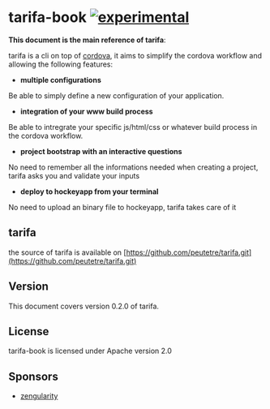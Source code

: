 # tarifa-book [![experimental](http://hughsk.github.io/stability-badges/dist/experimental.svg)](http://github.com/hughsk/stability-badges)

**This document is the main reference of tarifa**:

tarifa is a cli on top of [cordova](http://cordova.apache.org/),
it aims to simplify the cordova workflow and allowing the following features:

* **multiple configurations**

Be able to simply define a new configuration of your application.

* **integration of your www build process**

Be able to intregrate your specific js/html/css or whatever build process in the
cordova workflow.

* **project bootstrap with an interactive questions**

No need to remember all the informations needed when creating a project, tarifa
asks you and validate your inputs

* **deploy to hockeyapp from your terminal**

No need to upload an binary file to hockeyapp, tarifa takes care of it

## tarifa

the source of tarifa is available on [https://github.com/peutetre/tarifa.git](https://github.com/peutetre/tarifa.git)

## Version

This document covers version 0.2.0 of tarifa.

## License

tarifa-book is licensed under Apache version 2.0

## Sponsors

* [zengularity](http://zengularity.com)

